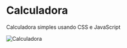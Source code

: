 # Calculadora
Calculadora simples usando CSS e JavaScript

![Calculadora](https://user-images.githubusercontent.com/87030375/137057580-69903087-e91f-4399-af9a-d65f71bfa18c.png)
